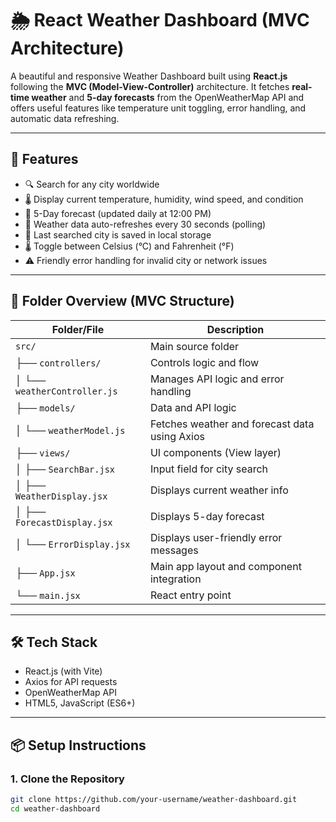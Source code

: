 # 🌦️ React Weather Dashboard (MVC Architecture)

A beautiful and responsive Weather Dashboard built using **React.js** following the **MVC (Model-View-Controller)** architecture. It fetches **real-time weather** and **5-day forecasts** from the OpenWeatherMap API and offers useful features like temperature unit toggling, error handling, and automatic data refreshing.

---

## 🚀 Features

- 🔍 Search for any city worldwide
- 🌡️ Display current temperature, humidity, wind speed, and condition
- 📅 5-Day forecast (updated daily at 12:00 PM)
- 🔁 Weather data auto-refreshes every 30 seconds (polling)
- 💾 Last searched city is saved in local storage
- 🌡️ Toggle between Celsius (°C) and Fahrenheit (°F)
- ⚠️ Friendly error handling for invalid city or network issues

---

## 🧠 Folder Overview (MVC Structure)

| Folder/File                    | Description                                      |
|-------------------------------|--------------------------------------------------|
| `src/`                        | Main source folder                              |
| ├── `controllers/`            | Controls logic and flow                         |
| │   └── `weatherController.js`| Manages API logic and error handling            |
| ├── `models/`                 | Data and API logic                              |
| │   └── `weatherModel.js`     | Fetches weather and forecast data using Axios   |
| ├── `views/`                  | UI components (View layer)                      |
| │   ├── `SearchBar.jsx`       | Input field for city search                     |
| │   ├── `WeatherDisplay.jsx`  | Displays current weather info                   |
| │   ├── `ForecastDisplay.jsx` | Displays 5-day forecast                         |
| │   └── `ErrorDisplay.jsx`    | Displays user-friendly error messages           |
| ├── `App.jsx`                 | Main app layout and component integration       |
| └── `main.jsx`                | React entry point                               |

---

## 🛠️ Tech Stack

- React.js (with Vite)
- Axios for API requests
- OpenWeatherMap API
- HTML5, JavaScript (ES6+)

---

## 📦 Setup Instructions

### 1. Clone the Repository

```bash
git clone https://github.com/your-username/weather-dashboard.git
cd weather-dashboard
